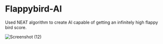 # Flappybird-AI
Used NEAT algorithm to create AI capable of getting an infinitely high flappy bird score. 

![Screenshot (12)](https://user-images.githubusercontent.com/76765725/149685450-f9d59923-ab18-44af-af63-ef038d6da031.png)
